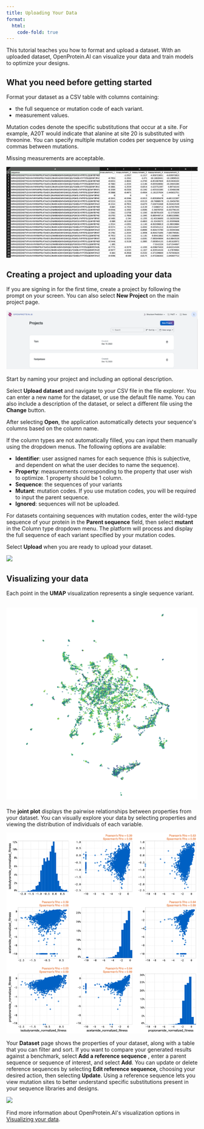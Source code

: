 ```yaml
---
title: Uploading Your Data
format:
  html:
    code-fold: true
---
```


This tutorial teaches you how to format and upload a dataset. With an uploaded dataset, OpenProtein.AI can visualize your data and train models to optimize your designs.

## What you need before getting started

Format your dataset as a CSV table with columns containing:
* the full sequence or mutation code of each variant.
* measurement values. 

Mutation codes denote the specific substitutions that occur at a site. For example, A20T would indicate that alanine at site 20 is substituted with threonine. You can specify multiple mutation codes per sequence by using commas between mutations. 

Missing measurements are acceptable.

![](./img/uploading-your-data/core-dataset-format.png)

## Creating a project and uploading your data

If you are signing in for the first time, create a project by following the prompt on your screen. You can also select **New Project** on the main project page.

![](./img/uploading-your-data/core-new-project.png)

Start by naming your project and including an optional description. 

Select **Upload dataset** and navigate to your CSV file in the file explorer. You can enter a new name for the dataset, or use the default file name. You can also include a description of the dataset, or select a different file using the **Change** button. 

After selecting **Open**, the application automatically detects your sequence's columns based on the column name.

If the column types are not automatically filled, you can input them manually using the dropdown menus. The following options are available:
* **Identifier**: user assigned names for each sequence (this is subjective, and dependent on what the user decides to name the sequence).
* **Property**: measurements corresponding to the property that user wish to optimize. 1 property should be 1 column.
* **Sequence**: the sequences of your variants
* **Mutant**: mutation codes. If you use mutation codes, you will be required to input the parent sequence.
* **Ignored**: sequences will not be uploaded.

For datasets containing sequences with mutation codes, enter the wild-type sequence of your protein in the **Parent sequence** field, then select **mutant** in the Column type dropdown menu. The platform will process and display the full sequence of each variant specified by your mutation codes.

Select **Upload** when you are ready to upload your dataset.

![](./img/uploading-your-data/core-dataset-upload.gif)

## Visualizing your data

Each point in the **UMAP** visualization represents a single sequence variant.

## ![](./img/uploading-your-data/core-umap.png)



The **joint plot** displays the pairwise relationships between properties from your dataset. You can visually explore your data by selecting properties and viewing the distribution of individuals of each variable.

![](./img/uploading-your-data/core-jointplot.png)


Your **Dataset** page shows the properties of your dataset, along with a table that you can filter and sort. If you want to compare your generated results against a benchmark, select **Add a reference sequence** , enter a parent sequence or sequence of interest, and select **Add**. You can update or delete reference sequences by selecting **Edit reference sequence,** choosing your desired action, then selecting **Update**. Using a reference sequence lets you view mutation sites to better understand specific substitutions present in your sequence libraries and designs.

![](./img/uploading-your-data/core-refseq.gif)

Find more information about OpenProtein.AI's visualization options in [Visualizing your data](./visualization.md).